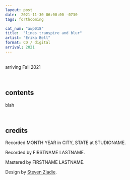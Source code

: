 ```yaml
---
layout: post
date:  2021-11-30 06:00:00 -0730
tags: forthcoming

cat_num: "awp018"
title:  "lines transpire and blur"
artist: "Erika Bell"
format: CD / digital
arrival: 2021
---
```


<br/>arriving Fall 2021

<br/>

## contents

blah

<br/>

## credits

Recorded MONTH YEAR in CITY, STATE at STUDIONAME.

Recorded by FIRSTNAME LASTNAME.

Mastered by FIRSTNAME LASTNAME.

Design by [Steven Ziadie](http://s-ziadie.com/).
